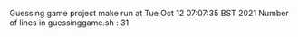 Guessing game project
make run at Tue Oct 12 07:07:35 BST 2021
Number of lines in guessinggame.sh : 31
